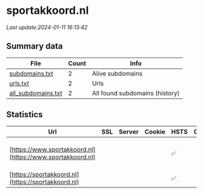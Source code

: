 # sportakkoord.nl
*Last update:2024-01-11 16:13:42*
## Summary data
| File       | Count | Info |
|------------|-------|------|
|[subdomains.txt](/data/sportakkoord/subdomains.txt)|2|Alive subdomains|
|[urls.txt](/data/sportakkoord/urls.txt)|2|Urls|
|[all_subdomains.txt](/data/sportakkoord/all_subdomains.txt)|2|All found subdomains (history)|
## Statistics
| Url | SSL | Server | Cookie | HSTS | CSP | XFO | XXP | RP | Tech |
|------------|-------|------|------|------|------|------|------|------|------|
|[https://www.sportakkoord.nl](https://www.sportakkoord.nl)| | | |:white_check_mark: | |:white_check_mark: |:white_check_mark: |:white_check_mark: |Google Tag Manager H...|
|[https://sportakkoord.nl](https://sportakkoord.nl)| | | |:white_check_mark: | |:white_check_mark: |:white_check_mark: |:white_check_mark: |HSTS Varnish:6.2|
